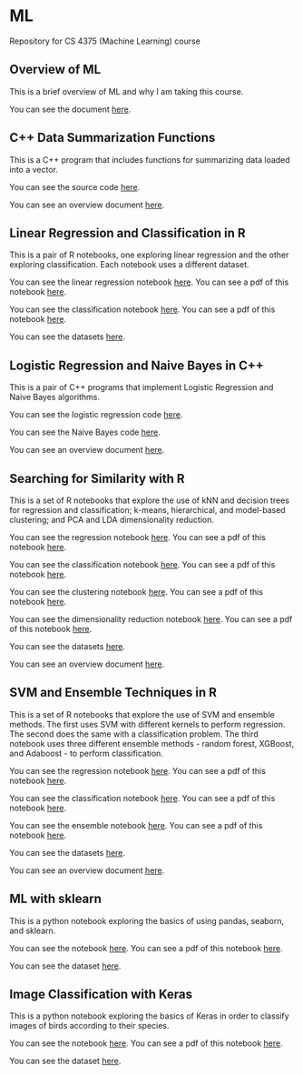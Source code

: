 # ML

Repository for CS 4375 (Machine Learning) course

## Overview of ML

This is a brief overview of ML and why I am taking this course.

You can see the document [here](https://github.com/platformer/ML/blob/main/HW0/Overview_of_ML.pdf).

## C++ Data Summarization Functions

This is a C++ program that includes functions for summarizing data loaded into a vector.

You can see the source code [here](https://github.com/platformer/ML/blob/main/HW1/hw1.cpp).

You can see an overview document [here](https://github.com/platformer/ML/blob/main/HW1/HW1_Overview.pdf).

## Linear Regression and Classification in R

This is a pair of R notebooks, one exploring linear regression and the other exploring classification. Each notebook uses a different dataset.

You can see the linear regression notebook [here](https://github.com/platformer/ML/blob/main/HW2/Regression.Rmd). You can see a pdf of this notebook [here](https://github.com/platformer/ML/blob/main/HW2/Regression.pdf).

You can see the classification notebook [here](https://github.com/platformer/ML/blob/main/HW2/Classification.Rmd). You can see a pdf of this notebook [here](https://github.com/platformer/ML/blob/main/HW2/Regression.pdf).

You can see the datasets [here](https://github.com/platformer/ML/blob/main/HW2/data).

## Logistic Regression and Naive Bayes in C++

This is a pair of C++ programs that implement Logistic Regression and Naive Bayes algorithms.

You can see the logistic regression code [here](https://github.com/platformer/ML/blob/main/HW3/logreg.cpp).

You can see the Naive Bayes code [here](https://github.com/platformer/ML/blob/main/HW3/naivebayes.cpp).

You can see an overview document [here](https://github.com/platformer/ML/blob/main/HW3/HW3_Overview.pdf).

## Searching for Similarity with R

This is a set of R notebooks that explore the use of kNN and decision trees for regression and classification; k-means, hierarchical, and model-based clustering; and PCA and LDA dimensionality reduction.

You can see the regression notebook [here](https://github.com/platformer/ML/blob/main/HW4/Regression.Rmd). You can see a pdf of this notebook [here](https://github.com/platformer/ML/blob/main/HW4/Regression.pdf).

You can see the classification notebook [here](https://github.com/platformer/ML/blob/main/HW4/Classification.Rmd). You can see a pdf of this notebook [here](https://github.com/platformer/ML/blob/main/HW4/Classification.pdf).

You can see the clustering notebook [here](https://github.com/platformer/ML/blob/main/HW4/Clustering.Rmd). You can see a pdf of this notebook [here](https://github.com/platformer/ML/blob/main/HW4/Clustering.pdf).

You can see the dimensionality reduction notebook [here](https://github.com/platformer/ML/blob/main/HW4/Dimensionality_Reduction.Rmd). You can see a pdf of this notebook [here](https://github.com/platformer/ML/blob/main/HW4/Dimensionality_Reduction.pdf).

You can see the datasets [here](https://github.com/platformer/ML/blob/main/HW4/data).

You can see an overview document [here](https://github.com/platformer/ML/blob/main/HW4/HW4_Overview.pdf).

## SVM and Ensemble Techniques in R

This is a set of R notebooks that explore the use of SVM and ensemble methods. The first uses SVM with different kernels to perform regression. The second does the same with a classification problem. The third notebook uses three different ensemble methods - random forest, XGBoost, and Adaboost - to perform classification.

You can see the regression notebook [here](https://github.com/platformer/ML/blob/main/HW5/Regression.Rmd). You can see a pdf of this notebook [here](https://github.com/platformer/ML/blob/main/HW5/Regression.pdf).

You can see the classification notebook [here](https://github.com/platformer/ML/blob/main/HW5/Classification.Rmd). You can see a pdf of this notebook [here](https://github.com/platformer/ML/blob/main/HW5/Classification.pdf).

You can see the ensemble notebook [here](https://github.com/platformer/ML/blob/main/HW5/Ensemble.Rmd). You can see a pdf of this notebook [here](https://github.com/platformer/ML/blob/main/HW5/Ensemble.pdf).

You can see the datasets [here](https://github.com/platformer/ML/blob/main/HW5/data).

You can see an overview document [here](https://github.com/platformer/ML/blob/main/HW5/HW5_Overview.pdf).

## ML with sklearn

This is a python notebook exploring the basics of using pandas, seaborn, and sklearn.

You can see the notebook [here](https://github.com/platformer/ML/blob/main/HW6/hw6.ipynb). You can see a pdf of this notebook [here](https://github.com/platformer/ML/blob/main/HW6/hw6.pdf).

You can see the dataset [here](https://github.com/platformer/ML/blob/main/HW6/Auto.csv).

## Image Classification with Keras

This is a python notebook exploring the basics of Keras in order to classify images of birds according to their species.

You can see the notebook [here](https://github.com/platformer/ML/blob/main/HW7/hw7.ipynb). You can see a pdf of this notebook [here](https://github.com/platformer/ML/blob/main/HW7/hw7.pdf).

You can see the dataset [here](https://github.com/platformer/ML/blob/main/HW7/data).
